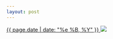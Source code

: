 ```yaml
---
layout: post
---
```


<p>
  <a href="/215">
    <time>{{ page.date | date: "%e %B, %Y" }}</time>
  </a>
  <a href="/215"><img src="{{ site.assets_url }}/215.jpg"/></a>
</p>

